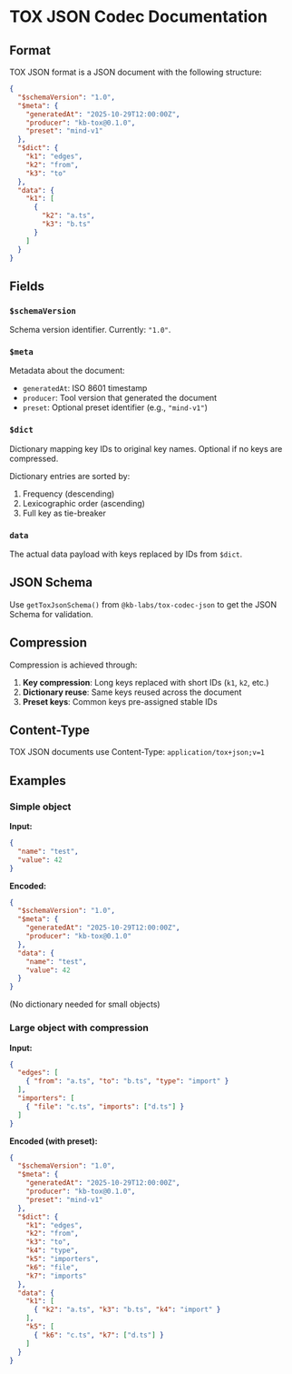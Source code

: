 # TOX JSON Codec Documentation

## Format

TOX JSON format is a JSON document with the following structure:

```json
{
  "$schemaVersion": "1.0",
  "$meta": {
    "generatedAt": "2025-10-29T12:00:00Z",
    "producer": "kb-tox@0.1.0",
    "preset": "mind-v1"
  },
  "$dict": {
    "k1": "edges",
    "k2": "from",
    "k3": "to"
  },
  "data": {
    "k1": [
      {
        "k2": "a.ts",
        "k3": "b.ts"
      }
    ]
  }
}
```

## Fields

### `$schemaVersion`

Schema version identifier. Currently: `"1.0"`.

### `$meta`

Metadata about the document:
- `generatedAt`: ISO 8601 timestamp
- `producer`: Tool version that generated the document
- `preset`: Optional preset identifier (e.g., `"mind-v1"`)

### `$dict`

Dictionary mapping key IDs to original key names. Optional if no keys are compressed.

Dictionary entries are sorted by:
1. Frequency (descending)
2. Lexicographic order (ascending)
3. Full key as tie-breaker

### `data`

The actual data payload with keys replaced by IDs from `$dict`.

## JSON Schema

Use `getToxJsonSchema()` from `@kb-labs/tox-codec-json` to get the JSON Schema for validation.

## Compression

Compression is achieved through:
1. **Key compression**: Long keys replaced with short IDs (`k1`, `k2`, etc.)
2. **Dictionary reuse**: Same keys reused across the document
3. **Preset keys**: Common keys pre-assigned stable IDs

## Content-Type

TOX JSON documents use Content-Type: `application/tox+json;v=1`

## Examples

### Simple object

**Input:**
```json
{
  "name": "test",
  "value": 42
}
```

**Encoded:**
```json
{
  "$schemaVersion": "1.0",
  "$meta": {
    "generatedAt": "2025-10-29T12:00:00Z",
    "producer": "kb-tox@0.1.0"
  },
  "data": {
    "name": "test",
    "value": 42
  }
}
```

(No dictionary needed for small objects)

### Large object with compression

**Input:**
```json
{
  "edges": [
    { "from": "a.ts", "to": "b.ts", "type": "import" }
  ],
  "importers": [
    { "file": "c.ts", "imports": ["d.ts"] }
  ]
}
```

**Encoded (with preset):**
```json
{
  "$schemaVersion": "1.0",
  "$meta": {
    "generatedAt": "2025-10-29T12:00:00Z",
    "producer": "kb-tox@0.1.0",
    "preset": "mind-v1"
  },
  "$dict": {
    "k1": "edges",
    "k2": "from",
    "k3": "to",
    "k4": "type",
    "k5": "importers",
    "k6": "file",
    "k7": "imports"
  },
  "data": {
    "k1": [
      { "k2": "a.ts", "k3": "b.ts", "k4": "import" }
    ],
    "k5": [
      { "k6": "c.ts", "k7": ["d.ts"] }
    ]
  }
}
```

